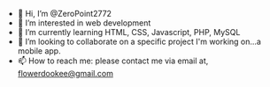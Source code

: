 - 👋 Hi, I’m @ZeroPoint2772
- 👀 I’m interested in web development
- 🌱 I’m currently learning HTML, CSS, Javascript, PHP, MySQL
- 💞️ I’m looking to collaborate on a specific project I'm working on...a mobile app.
- 📫 How to reach me: please contact me via email at, flowerdookee@gmail.com

<!---
ZeroPoint2772/ZeroPoint2772 is a ✨ special ✨ repository because its `README.md` (this file) appears on your GitHub profile.
You can click the Preview link to take a look at your changes.
--->
